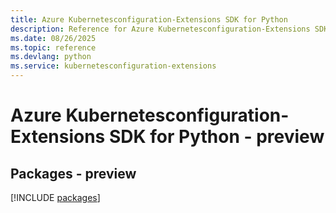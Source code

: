 ```yaml
---
title: Azure Kubernetesconfiguration-Extensions SDK for Python
description: Reference for Azure Kubernetesconfiguration-Extensions SDK for Python
ms.date: 08/26/2025
ms.topic: reference
ms.devlang: python
ms.service: kubernetesconfiguration-extensions
---
```

# Azure Kubernetesconfiguration-Extensions SDK for Python - preview
## Packages - preview
[!INCLUDE [packages](kubernetesconfiguration-extensions-index.md)]